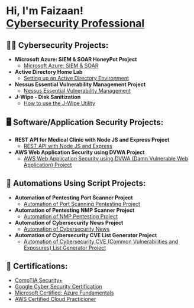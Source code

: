 <h1>Hi, I'm Faizaan! <br/><a href="https://github.com/faizaanpatel"> <a href="https://www.https://www.linkedin.com/in/faizaanpatel1/">Cybersecurity Professional</a></h1>

<h2>👨‍💻 Cybersecurity Projects:</h2>

- <b>Microsoft Azure: SIEM & SOAR HoneyPot Project</b>
  - [Microsoft Azure: SIEM & SOAR](https://github.com/faizaanpatel/AzureSEIMHoneyPot)
- <b>Active Directory Home Lab</b>
  - [Setting up an Active Directory Environment](https://github.com/faizaanpatel/ActiveDirectoryHomeLab)
- <b>Nessus Essential Vulnerability Management Project</b>
  - [Nessus Essential Vulnerability Management]()
- <b>J-Wipe - Disk Sanitization</b>
  - [How to use the J-Wipe Utility](https://github.com/faizaanpatel/jwipeutility/tree/main)

<h2>🖥️ Software/Application Security Projects:</h2>

- <b>REST API for Medical Clinic with Node JS and Express Project</b>
  - [REST API with Node JS and Express](hyperlink)
- <b>AWS Web Application Security using DVWA Project</b>
  - [AWS Web Application Security using DVWA (Damn Vulnerable Web Application) Project](hyperlink)

<h2>🔁 Automations Using Script Projects:</h2>
  
- <b>Automation of Pentesting Port Scanner Project</b>
  - [Automation of Port Scanning Pentesting Project](hyperlink)
- <b>Automation of Pentesting NMP Scanner Project</b>
  - [Automation of NMP Pentesting Project](hyperlink)
- <b>Automation of Cybersecurity News Project</b>
  - [Automation of Cybersecurity News](hyperlink)
- <b>Automation of Cybersecurity CVE List Generator Project</b>
  - [Automation of Cybersecurity CVE (Common Vulnerabilities and Exposures) List Generator Project](hyperlink)

<h2> 🥇 Certifications:</h2>

 - [CompTIA Security+](hyperlink)
 - [Google Cyber Security Certification](hyperlink)
 - [Microsoft Certified: Azure Fundamentals](hyperlink)
 - [AWS Certified Cloud Practicioner](hyperlink)
 

